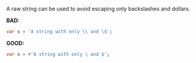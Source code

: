 A raw string can be used to avoid escaping only backslashes and dollars.

**BAD:**
```dart
var s = 'A string with only \\ and \$';
```

**GOOD:**
```dart
var s = r'A string with only \ and $';
```

